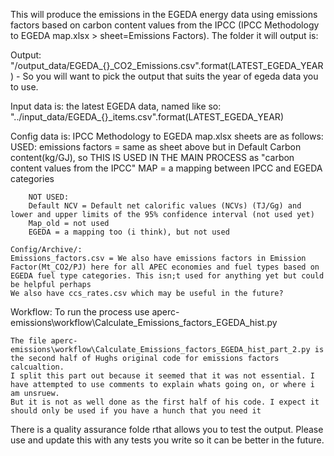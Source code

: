 This will produce the emissions in the EGEDA energy data using emissions factors based on carbon content values from the IPCC (IPCC Methodology to EGEDA map.xlsx > sheet=Emissions Factors). The folder it will output is:

Output:
    "/output_data/EGEDA_{}_CO2_Emissions.csv".format(LATEST_EGEDA_YEAR) - So you will want to pick the output that suits the year of egeda data you to use. 

Input data is:
     the latest EGEDA data, named like so: "../input_data/EGEDA_{}_items.csv".format(LATEST_EGEDA_YEAR)

Config data is:
    IPCC Methodology to EGEDA map.xlsx sheets are as follows:
        USED:
        emissions factors = same as sheet above but in Default Carbon content(kg/GJ), so THIS IS USED IN THE MAIN PROCESS as "carbon content values from the IPCC"
        MAP  = a mapping between IPCC and EGEDA categories

        NOT USED:
        Default NCV = Default net calorific values (NCVs) (TJ/Gg) and lower and upper limits of the 95% confidence interval (not used yet)
        Map_old = not used
        EGEDA = a mapping too (i think), but not used

    Config/Archive/:
    Emissions_factors.csv = We also have emissions factors in Emission Factor(Mt_CO2/PJ) here for all APEC economies and fuel types based on EGEDA fuel type categories. This isn;t used for anything yet but could be helpful perhaps
    We also have ccs_rates.csv which may be useful in the future?

Workflow:
    To run the process use aperc-emissions\workflow\Calculate_Emissions_factors_EGEDA_hist.py

    The file aperc-emissions\workflow\Calculate_Emissions_factors_EGEDA_hist_part_2.py is the second half of Hughs original code for emissions factors calcualtion. 
    I split this part out because it seemed that it was not essential. I have attempted to use comments to explain whats going on, or where i am unsruew. 
    But it is not as well done as the first half of his code. I expect it should only be used if you have a hunch that you need it


There is a quality assurance folde rthat allows you to test the output. Please use and update this with any tests you write so it can be better in the future.

